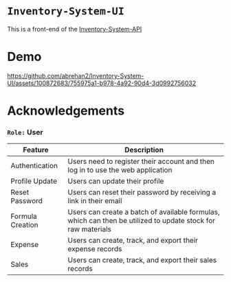 # `Inventory-System-UI`
This is a front-end of the [Inventory-System-API](https://github.com/abrehan2/Inventory-System-API.git)

# Demo
https://github.com/abrehan2/Inventory-System-UI/assets/100872683/755975a1-b978-4a92-90d4-3d0992756032

# Acknowledgements
### `Role:` User

| Feature           | Description                                                                                     |
| ----------------- | ----------------------------------------------------------------------------------------------- |
| Authentication    | Users need to register their account and then log in to use the web application                |
| Profile Update    | Users can update their profile                                                                  |
| Reset Password    | Users can reset their password by receiving a link in their email                                |
| Formula Creation  | Users can create a batch of available formulas, which can then be utilized to update stock for raw materials |
| Expense           | Users can create, track, and export their expense records                                      |
| Sales             | Users can create, track, and export their sales records                                        |
